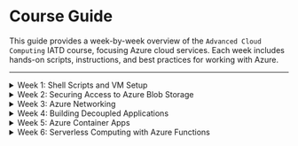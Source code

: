 # Course Guide

This guide provides a week-by-week overview of the `Advanced Cloud Computing` IATD course, focusing  Azure cloud services. Each week includes hands-on scripts, instructions, and best practices for working with Azure.

---

<details>
  <summary>Week 1: Shell Scripts and VM Setup</summary>

  Learn how to provision and configure Azure Virtual Machines using shell scripts.  
  Key topics include:
  - Setting up environment variables for Azure resources
  - Creating and configuring resource groups, virtual networks, and VMs
  - Managing network security groups and firewall rules
  - Connecting to your VM via SSH
  - Uploading project files to your VM
</details>

<details>
  <summary>Week 2: Securing Access to Azure Blob Storage</summary>

  Azure Blob Storage is a scalable object storage solution for the cloud. In Week 2, you will learn how to securely manage access to Azure Blob Storage using role-based access control (RBAC), shared access signatures (SAS), and storage account keys. This week focuses on best practices for protecting your data and controlling who can access your storage resources.

  Key topics include:
  - Understanding Azure Storage accounts and Blob containers
  - Assigning RBAC roles for granular access control
  - Creating and using Shared Access Signatures (SAS) for delegated access
  - Managing storage account keys securely
  - Using Azure CLI and scripts to automate storage security tasks
</details>

<details>
  <summary>Week 3: Azure Networking</summary>

  Explore Azure networking fundamentals and best practices.  
  Key topics include:
  - Virtual networks and subnets
  - Network security groups and rules
  - Public and private IP addressing
  - Peering and hybrid connectivity
</details>

<details>
  <summary>Week 4: Building Decoupled Applications</summary>

  Learn how to design and deploy decoupled applications using Azure services.  
  Key topics include:
  - Event-driven architectures
  - Messaging and queueing with Azure services
  - Decoupling components for scalability and reliability
</details>

<details>
  <summary>Week 5: Azure Container Apps</summary>

  Deploy and manage containerized applications with Azure Container Apps.  
  Key topics include:
  - Building and deploying containers
  - Managing container lifecycles
  - Scaling and securing containerized workloads
</details>

<details>
  <summary>Week 6: Serverless Computing with Azure Functions</summary>

  Implement serverless solutions using Azure Functions and related services.  
  Key topics include:
  - Creating and deploying Azure Functions
  - Integrating with other Azure services
  - Event-driven and scheduled function execution
</details>
